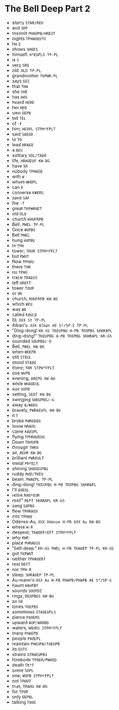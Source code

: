 # The Bell Deep Part 2

* starry `STAR/REU`
* and `SKP`
* moonlit `PHAOPB/HREUT`
* nights `TPHAOEUTS`
* he `E`
* shows `SHOES`
* himself. `H*EUPLS TP-PL`
* is `S`
* very `SRE`
* old. `OLD TP-PL`
* grandmother `TKPWR-PL`
* says `SEZ`
* that `THA`
* she `SHE`
* has `HAS`
* heard `HERD`
* her `HER`
* own `OEPB`
* tell `TEL`
* of `-F`
* him; `HEUPL STPH*FPLT`
* said `SAEUD`
* to `TO`
* lead `HRAED`
* a `AEU`
* solitary `SOL/TAER`
* life, `HRAOEUF KW-BG`
* have `SR`
* nobody `TPHOEB`
* with `W`
* whom `WHOPL`
* can `K`
* converse `KWERS`
* save `SAF`
* the `-T`
* great `TKPWRAET`
* old `OLD`
* church `KHUFRPB`
* Bell. `PWEL TP-PL`
* Once `WUPBS`
* Bell `PWEL`
* hung `HUPBG`
* in `TPH`
* tower; `TOUR STPH*FPLT`
* but `PWUT`
* Now `TPHOU`
* there `THR`
* no `TPHO`
* trace `TRAEUS`
* left `HREFT`
* tower `TOUR`
* or `OR`
* church, `KHUFRPB KW-BG`
* which `WEU`
* was `WA`
* called `KAULD`
* St. `XXX St TP-PL`
* Alban's. `XXX Alban AE S*/SP-S TP-PL`
* "Ding-dong! `KR-GS TKEUPBG H-PB TKOPBG SKHRAPL`
* ding-dong!" `TKEUPBG H-PB TKOPBG SKHRAPL KR-GS`
* sounded `SOUPBD/-D`
* Bell, `PWEL KW-BG`
* when `WHEPB`
* still `STEUL`
* stood `STAOD`
* there; `THR STPH*FPLT`
* one `WUPB`
* evening, `AOEPG KW-BG`
* while `WHAOEUL`
* sun `SUPB`
* setting, `SEGT KW-BG`
* swinging `SWEUPBG/-G`
* away `A/WAEU`
* bravely, `PWRAEUFL KW-BG`
* it `T`
* broke `PWROEBG`
* loose `HRAOS`
* came `KAEUPL`
* flying `TPHRAOEUG`
* Down `TKOUPB`
* through `THRU`
* air, `AEUR KW-BG`
* brilliant `PWREULT`
* metal `PH*ELT`
* shining `SHAOEUPBG`
* ruddy `RUD/TKEU`
* beam. `PWAEPL TP-PL`
* ding-dong! `TKEUPBG H-PB TKOPBG SKHRAPL`
* I'll `AOEUL`
* retire `RAO*EUR`
* rest!" `REFT SKHRAPL KR-GS`
* sang `SAPBG`
* flew `TPHRAOU`
* into `TPHAO`
* Odense-Au, `XXX Odense H-PB XXX Au KW-BG`
* where `W-R`
* deepest; `TKAOEP/EFT STPH*FPLT`
* why `KWR`
* place `PHRAEUS`
* "bell-deep." `KR-GS PWEL H-PB TKAOEP TP-PL KR-GS`
* got `TKPWOT`
* neither `TPHAOERT`
* rest `REFT`
* nor `TPH-R`
* sleep. `SHRAOEP TP-PL`
* Au-mann's `XXX Au H-PB PHAPB/PHAPB AE S*/SP-S`
* haunt `HAUPBT`
* sounds `SOUPDZ`
* rings, `REUPBGS KW-BG`
* so `SO`
* tones `TOEPBS`
* sometimes `STAOEUPLS`
* pierce `PAOERS`
* upward `AUP/WARBD`
* waters; `WAURS STPH*FPLT`
* many `PHAEPB`
* people `PAOEPL`
* maintain `PHEUPB/TAEUPB`
* its `EUTS`
* strains `STRAEUPBS`
* forebode `TPOER/PWOED`
* death `TK*T`
* some `SOPL`
* one; `WUPB STPH*FPLT`
* not `TPHOT`
* true, `TRAOU KW-BG`
* for `TPOR`
* only `OEPBL`
* talking `TAUG`
